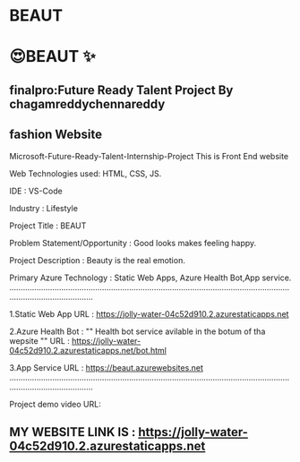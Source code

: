 # BEAUT
# 😍BEAUT  ✨
## finalpro:Future Ready Talent Project By chagamreddychennareddy
##  fashion Website

Microsoft-Future-Ready-Talent-Internship-Project This is Front End website

Web Technologies used: HTML, CSS, JS.

IDE           : VS-Code

Industry      : Lifestyle

Project Title :  BEAUT

Problem Statement/Opportunity : Good looks makes feeling happy.

Project Description           :  Beauty is the real emotion.

Primary Azure Technology      :  Static Web Apps, Azure Health Bot,App service.
.................................................................................................................................................................

1.Static Web App URL : https://jolly-water-04c52d910.2.azurestaticapps.net

2.Azure Health Bot : "" Health bot service avilable in the botum of tha wepsite "" URL : https://jolly-water-04c52d910.2.azurestaticapps.net/bot.html

3.App Service URL : https://beaut.azurewebsites.net
.................................................................................................................................................................


Project demo video URL:  



## MY WEBSITE LINK IS : https://jolly-water-04c52d910.2.azurestaticapps.net
